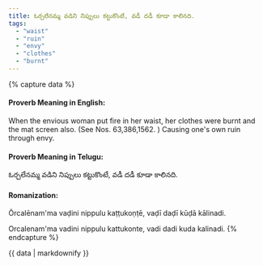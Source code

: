 ```yaml
---
title: ఓర్చలేనమ్మ వడిని నిప్పులు కట్టుకొంటే, వడీ దడీ కూడా కాలినది.
tags:
  - "waist"
  - "ruin"
  - "envy"
  - "clothes"
  - "burnt"
---
```


{% capture data %}
#### Proverb Meaning in English:
When the envious woman put fire in her waist, her clothes were burnt and the mat screen also.
(See Nos. 63,386,1562. )
Causing one's own ruin through envy.

#### Proverb Meaning in Telugu:
ఓర్చలేనమ్మ వడిని నిప్పులు కట్టుకొంటే, వడీ దడీ కూడా కాలినది.

#### Romanization:
Ōrcalēnam'ma vaḍini nippulu kaṭṭukoṇṭē, vaḍī daḍī kūḍā kālinadi.

Orcalenam'ma vadini nippulu kattukonte, vadi dadi kuda kalinadi.
{% endcapture %}

{{ data | markdownify }}

